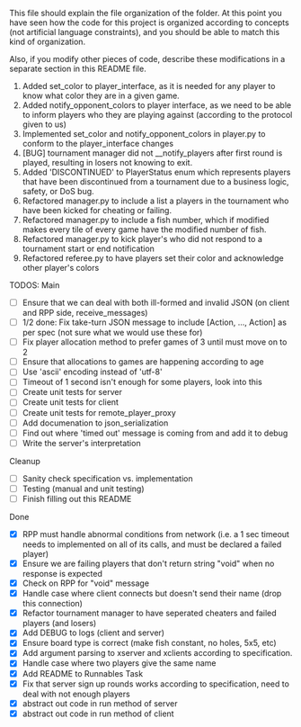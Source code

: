 This file should explain the file organization of the folder. At this point you have seen how the code for this project is organized according to concepts (not artificial language constraints), and you should be able to match this kind of organization.

Also, if you modify other pieces of code, describe these modifications in a separate section in this README file.

1. Added set_color to player_interface, as it is needed for any player to know what color they are in a given game.
2. Added notify_opponent_colors to player interface, as we need to be able to inform players who they are playing against (according to the protocol given to us)
3. Implemented set_color and notify_opponent_colors in player.py to conform to the player_interface changes
4. [BUG] tournament manager did not __notify_players after first round is played, resulting in losers not knowing to exit.
5. Added 'DISCONTINUED' to PlayerStatus enum which represents players that have been discontinued from a tournament due to a business logic, safety, or DoS bug.
6. Refactored manager.py to include a list a players in the tournament who have been kicked for cheating or failing.
7. Refactored manager.py to include a fish number, which if modified makes every tile of every game have the modified number of fish.
8. Refactored manager.py to kick player's who did not respond to a tournament start or end notification
9. Refactored referee.py to have players set their color and acknowledge other player's colors

TODOS:
Main
- [ ] Ensure that we can deal with both ill-formed and invalid JSON (on client and RPP side, receive_messages)
- [ ] 1/2 done: Fix take-turn JSON message to include [Action, ..., Action] as per spec (not sure what we would use these for)
- [ ] Fix player allocation method to prefer games of 3 until must move on to 2
- [ ] Ensure that allocations to games are happening according to age
- [ ] Use 'ascii' encoding instead of 'utf-8'
- [ ] Timeout of 1 second isn't enough for some players, look into this
- [ ] Create unit tests for server
- [ ] Create unit tests for client
- [ ] Create unit tests for remote_player_proxy
- [ ] Add documenation to json_serialization
- [ ] Find out where 'timed out' message is coming from and add it to debug
- [ ] Write the server's interpretation

Cleanup
- [ ] Sanity check specification vs. implementation
- [ ] Testing (manual and unit testing)
- [ ] Finish filling out this README

Done
- [x] RPP must handle abnormal conditions from network (i.e. a 1 sec timeout needs to implemented on all of its calls, and must be declared a failed player)
- [x] Ensure we are failing players that don't return string "void" when no response is expected
- [x] Check on RPP for "void" message
- [x] Handle case where client connects but doesn't send their name (drop this connection)
- [x] Refactor tournament manager to have seperated cheaters and failed players (and losers)
- [x] Add DEBUG to logs (client and server)
- [x] Ensure board type is correct (make fish constant, no holes, 5x5, etc)
- [x] Add argument parsing to xserver and xclients according to specification.
- [x] Handle case where two players give the same name
- [x] Add README to Runnables Task
- [x] Fix that server sign up rounds works according to specification, need to deal with not enough players
- [x] abstract out code in run method of server
- [x] abstract out code in run method of client